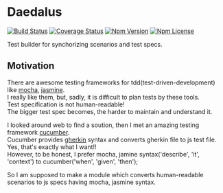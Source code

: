 # Daedalus
[![Build Status](https://travis-ci.org/Wooooo/test-daedalus.svg?branch=master)](https://travis-ci.org/Wooooo/test-daedalus)
[![Coverage Status](https://coveralls.io/repos/Wooooo/test-daedalus/badge.svg?branch=master&service=github)](https://coveralls.io/github/Wooooo/test-daedalus?branch=master)
[![Npm Version](https://img.shields.io/npm/v/test-daedalus.svg)](https://npmjs.org/wooooo/test-daedalus)
[![Npm License](https://img.shields.io/npm/l/test-daedalus.svg)](https://npmjs.org/wooooo/test-daedalus)

Test builder for synchorizing scenarios and test specs.

<a name="motivation"></a>
## Motivation
There are awesome testing frameworks for tdd(test-driven-development) like 
[mocha](https://mochajs.org), [jasmine](http://jasmine.github.io). <br/>
I really like them, but, sadly, it is difficult to plan tests by these tools. <br/>
Test specification is not human-readable! <br/>
The bigger test spec becomes, the harder to maintain and understand it. <br/>

I looked around web to find a soution, then I met an amazing testing framework [cucumber](https://github.com/cucumber/cucumber-js). <br/>
Cucumber provides [gherkin](https://github.com/cucumber/cucumber/wiki/Gherkin) syntax and converts gherkin file to js test file. <br/>
Yes, that's exactly what I want!! <br/>
However, to be honest, I prefer mocha, jamine syntax('describe', 'it', 'context') to cucumber('when', 'given', 'then');

So I am supposed to make a module which converts human-readable scenarios to js specs having mocha, jasmine syntax.